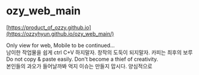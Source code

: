 # ozy_web_main
[https://product_of_ozzy.github.io](https://ozzyhyun.github.io/ozy_web_main/)

Only view for web, Mobile to be continued...
<br>남이한 작업물을 쉽게 ctrl C+V 하지말자. 창작의 도둑이 되지말자. 카피는 최후의 보루
<br>Do not copy & paste easily. Don't become a thief of creativity.
<br>본인들의 과오가 들어날까봐 억지 이슈는 만들지 맙시다. 양심적으로

